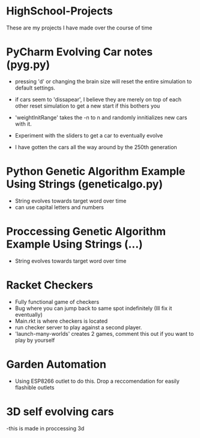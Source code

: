 # HighSchool-Projects
These are my projects I have made over the course of time


# PyCharm Evolving Car notes (pyg.py)

- pressing 'd' or changing the brain size will reset the entire simulation to default settings.

- if cars seem to 'dissapear', I believe they are merely on top of each other reset simulation to get a new start if this bothers you

- 'weightInitRange' takes the -n to n and randomly innitializes new cars with it.

- Experiment with the sliders to get a car to eventually evolve

- I have gotten the cars all the way around by the 250th generation

# Python Genetic Algorithm Example Using Strings (geneticalgo.py)
- String evolves towards target word over time
- can use capital letters and numbers

# Proccessing Genetic Algorithm Example Using Strings (...)
- String evolves towards target word over time


# Racket Checkers
- Fully functional game of checkers
- Bug where you can jump back to same spot indefinitely (Ill fix it eventually)
- Main.rkt is where checkers is located
- run checker server to play against a second player.
- 'launch-many-worlds' creates 2 games, comment this out if you want to play by yourself

# Garden Automation
- Using ESP8266 outlet to do this. Drop a reccomendation for easily flashible outlets

# 3D self evolving cars
-this is made in proccessing 3d






